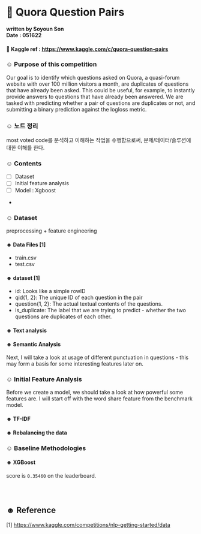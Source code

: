 # 🦖 Quora Question Pairs 

**written by Soyoun Son**         
**Date : 051622**


#### 🦆 Kaggle ref : https://www.kaggle.com/c/quora-question-pairs

### ☺︎ Purpose of this competition 
Our goal is to identify which questions asked on Quora, a quasi-forum website with over 100 million visitors a month, are duplicates of questions that have already been asked. This could be useful, for example, to instantly provide answers to questions that have already been answered. We are tasked with predicting whether a pair of questions are duplicates or not, and submitting a binary prediction against the logloss metric.

### ☺︎ 노트 정리
most voted code를 분석하고 이해하는 작업을 수행함으로써, 문제/데이터/솔루션에 대한 이해를 한다. 

### ☺︎ Contents
- [ ] Dataset
- [ ] Initial feature analysis 
- [ ] Model : Xgboost
- 
### ☺︎ Dataset 

preprocessing + feature engineering 

#### ☻ Data Files [1]
+ train.csv 
+ test.csv 

#### ☻ dataset [1]
+ id: Looks like a simple rowID
+ qid{1, 2}: The unique ID of each question in the pair
+ question{1, 2}: The actual textual contents of the questions.
+ is_duplicate: The label that we are trying to predict - whether the two questions are duplicates of each other.

#### ☻ Text analysis


#### ☻ Semantic Analysis
Next, I will take a look at usage of different punctuation in questions - this may form a basis for some interesting features later on.


### ☺︎ Initial Feature Analysis
Before we create a model, we should take a look at how powerful some features are. I will start off with the word share feature from the benchmark model.


#### ☻ TF-IDF

#### ☻ Rebalancing the data 

### ☺︎ Baseline Methodologies
#### ☻ XGBoost
score is `0.35460` on the leaderboard. 

```


```

```

```





## ☻ Reference
[1] https://www.kaggle.com/competitions/nlp-getting-started/data    




